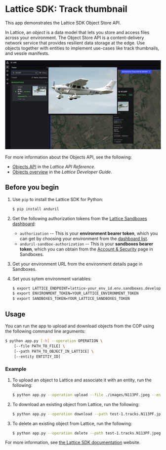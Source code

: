# Lattice SDK: Track thumbnail

This app demonstrates the Lattice SDK Object Store API.

In Lattice, an *object* is a data model that lets you store and access files across your environment.
The Object Store API is a content-delivery network service that provides resilient data storage at the edge.
Use objects together with entities to implement use-cases like track thumbnails, and vessle manifests.

![Image showing the Lattice UI with a track thumbnail displayed](./assets/lattice-ui-track-panel-n113pf-thumbnail.png)

For more information about the Objects API, see the following:
- [Objects API](https://developer.anduril.com/reference/rest/objects) in the *Lattice API Reference*.
- [Objects overview](https://developer.anduril.com/guides/objects/overview) in the *Lattice Developer Guide*.

## Before you begin

1. Use `pip` to install the Lattice SDK for Python:

    ```bash
    $ pip install anduril
    ```

1. Get the following authorization tokens from the [Lattice Sandboxes dashboard](/sandboxes.developer.anduril.com):
    - ```authorization``` -- This is your **environment bearer token**, which you can get by choosing your environment
        from the [dashboard list](https://sandboxes.developer.anduril.com/idee/environments).
    - ```anduril-sandbox-authorization``` -- This is your **sandboxes bearer token**, which you can obtain from the
        [Account & Security](https://sandboxes.developer.anduril.com/user-settings) page in Sandboxes.

1. Get your environment URL from the environment details page in Sandboxes.

1. Set yous sytem environment variables:

    ```bash 
    $ export LATTICE_ENDPOINT=lattice-your_env_id.env.sandboxes.developer.anduril.com
    $ export ENVIRONMENT_TOKEN=YOUR_LATTICE_ENVIRONMENT_TOKEN
    $ export SANDBOXES_TOKEN=YOUR_LATTICE_SANDBOXES_TOKEN
    ```

## Usage

You can run the app to upload and download objects from the COP using the following command line arguments:

```bash
$ python app.py [-h] --operation OPERATION \
    [--file PATH_TO_FILE] \
    [--path PATH_TO_OBJECT_IN_LATTICE] \
    [--entity ENTITIY_ID]
```

### Example

1. To upload an object to Lattice and associate it with an entity, run the following:

    ```bash
    $ python app.py --operation upload --file ./images/N113PF.jpeg --entity adsbEntity
    ```

1. To download an existing object from Lattice, run the following:

    ```bash
    $ python app.py --operation download --path test-1.tracks.N113PF.jpeg 
    ```
1. To delete an existing object from Lattice, run the following:

    ```bash
    $ python app.py --operation delete --path test-1.tracks.N113PF.jpeg --entity adsbEntity
    ```

For more information, see [the Lattice SDK documentation](https://developer.anduril.com) website.
